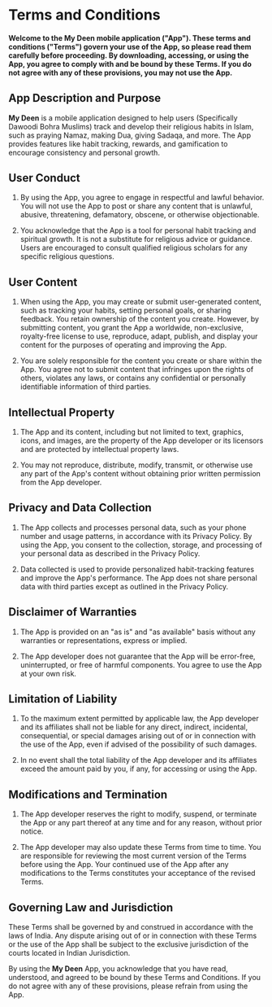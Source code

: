 # Terms and Conditions  

#### Welcome to the My Deen mobile application ("App"). These terms and conditions ("Terms") govern your use of the App, so please read them carefully before proceeding. By downloading, accessing, or using the App, you agree to comply with and be bound by these Terms. If you do not agree with any of these provisions, you may not use the App.

## App Description and Purpose  

**My Deen** is a mobile application designed to help users (Specifically Dawoodi Bohra Muslims) track and develop their religious habits in Islam, such as praying Namaz, making Dua, giving Sadaqa, and more. The App provides features like habit tracking, rewards, and gamification to encourage consistency and personal growth.  

## User Conduct

1. By using the App, you agree to engage in respectful and lawful behavior. You will not use the App to post or share any content that is unlawful, abusive, threatening, defamatory, obscene, or otherwise objectionable.  

2. You acknowledge that the App is a tool for personal habit tracking and spiritual growth. It is not a substitute for religious advice or guidance. Users are encouraged to consult qualified religious scholars for any specific religious questions.  

## User Content  

1. When using the App, you may create or submit user-generated content, such as tracking your habits, setting personal goals, or sharing feedback. You retain ownership of the content you create. However, by submitting content, you grant the App a worldwide, non-exclusive, royalty-free license to use, reproduce, adapt, publish, and display your content for the purposes of operating and improving the App.  

2. You are solely responsible for the content you create or share within the App. You agree not to submit content that infringes upon the rights of others, violates any laws, or contains any confidential or personally identifiable information of third parties.  

## Intellectual Property  

1. The App and its content, including but not limited to text, graphics, icons, and images, are the property of the App developer or its licensors and are protected by intellectual property laws.  

2. You may not reproduce, distribute, modify, transmit, or otherwise use any part of the App's content without obtaining prior written permission from the App developer.  

## Privacy and Data Collection  

1. The App collects and processes personal data, such as your phone number and usage patterns, in accordance with its Privacy Policy. By using the App, you consent to the collection, storage, and processing of your personal data as described in the Privacy Policy.  

2. Data collected is used to provide personalized habit-tracking features and improve the App's performance. The App does not share personal data with third parties except as outlined in the Privacy Policy.  

## Disclaimer of Warranties  

1. The App is provided on an "as is" and "as available" basis without any warranties or representations, express or implied.  

2. The App developer does not guarantee that the App will be error-free, uninterrupted, or free of harmful components. You agree to use the App at your own risk.  

## Limitation of Liability  

1. To the maximum extent permitted by applicable law, the App developer and its affiliates shall not be liable for any direct, indirect, incidental, consequential, or special damages arising out of or in connection with the use of the App, even if advised of the possibility of such damages.  

2. In no event shall the total liability of the App developer and its affiliates exceed the amount paid by you, if any, for accessing or using the App.  

## Modifications and Termination  

1. The App developer reserves the right to modify, suspend, or terminate the App or any part thereof at any time and for any reason, without prior notice.  

2. The App developer may also update these Terms from time to time. You are responsible for reviewing the most current version of the Terms before using the App. Your continued use of the App after any modifications to the Terms constitutes your acceptance of the revised Terms.  

## Governing Law and Jurisdiction  

These Terms shall be governed by and construed in accordance with the laws of India. Any dispute arising out of or in connection with these Terms or the use of the App shall be subject to the exclusive jurisdiction of the courts located in Indian Jurisdiction.  

By using the **My Deen** App, you acknowledge that you have read, understood, and agreed to be bound by these Terms and Conditions. If you do not agree with any of these provisions, please refrain from using the App.  
